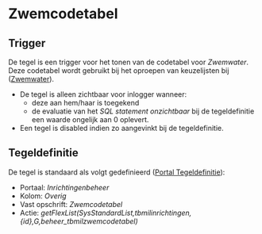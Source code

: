# Zwemcodetabel

## Trigger

De tegel is een trigger voor het tonen van de codetabel voor *Zwemwater*. Deze codetabel wordt gebruikt bij het oproepen van keuzelijsten bij ([Zwemwater](https://doc.open-wave.nl/openwave/1.29/applicatiebeheer/instellen_inrichten/zwemwater.md)).

- De tegel is alleen zichtbaar voor inlogger wanneer:
  - deze aan hem/haar is toegekend
  - de evaluatie van het *SQL statement onzichtbaar* bij de tegeldefinitie een waarde ongelijk aan 0 oplevert.
- Een tegel is disabled indien zo aangevinkt bij de tegeldefinitie.

## Tegeldefinitie

De tegel is standaard als volgt gedefinieerd ([Portal Tegeldefinitie](/instellen_inrichten/portaldefinitie/portal_tegel.md)):

- Portaal: *Inrichtingenbeheer*
- Kolom: *Overig*
- Vast opschrift: *Zwemcodetabel*
- Actie: *getFlexList(SysStandardList,tbmilinrichtingen,{id},G,beheer_tbmilzwemcodetabel)*

